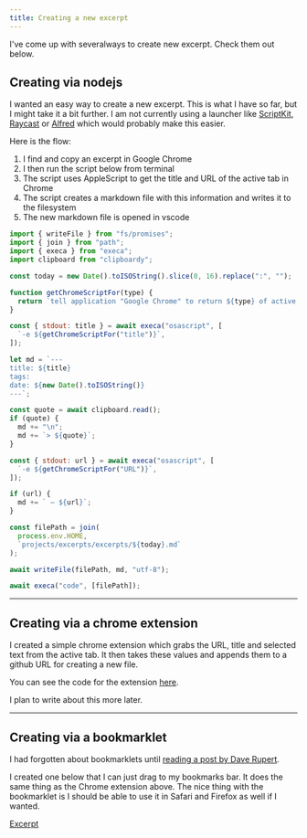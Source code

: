 ```yaml
---
title: Creating a new excerpt
---
```


I've come up with severalways to create new excerpt. Check them out below.

## Creating via nodejs

I wanted an easy way to create a new excerpt. This is what I have so far, but I might take it a bit further. I am not currently using a launcher like [ScriptKit](https://www.scriptkit.com/), [Raycast](https://www.raycast.com/) or [Alfred](https://www.alfredapp.com/) which would probably make this easier.

Here is the flow:

1. I find and copy an excerpt in Google Chrome
1. I then run the script below from terminal
1. The script uses AppleScript to get the title and URL of the active tab in Chrome
1. The script creates a markdown file with this information and writes it to the filesystem
1. The new markdown file is opened in vscode

```js
import { writeFile } from "fs/promises";
import { join } from "path";
import { execa } from "execa";
import clipboard from "clipboardy";

const today = new Date().toISOString().slice(0, 16).replace(":", "");

function getChromeScriptFor(type) {
  return `tell application "Google Chrome" to return ${type} of active tab of front window`;
}

const { stdout: title } = await execa("osascript", [
  `-e ${getChromeScriptFor("title")}`,
]);

let md = `---
title: ${title}
tags:
date: ${new Date().toISOString()}
---`;

const quote = await clipboard.read();
if (quote) {
  md += "\n";
  md += `> ${quote}`;
}

const { stdout: url } = await execa("osascript", [
  `-e ${getChromeScriptFor("URL")}`,
]);

if (url) {
  md += ` — ${url}`;
}

const filePath = join(
  process.env.HOME,
  `projects/excerpts/excerpts/${today}.md`
);

await writeFile(filePath, md, "utf-8");

await execa("code", [filePath]);
```

<hr />

## Creating via a chrome extension

I created a simple chrome extension which grabs the URL, title and selected text from the active tab. It then takes these values and appends them to a github URL for creating a new file.

You can see the code for the extension [here](https://github.com/beckelmw/excerpts/tree/main/chrome-extension).

I plan to write about this more later.

<hr />

## Creating via a bookmarklet

I had forgotten about bookmarklets until [reading a post by Dave Rupert](https://daverupert.com/2023/10/read-later-in-feedbin/).

I created one below that I can just drag to my bookmarks bar. It does the same thing as the Chrome extension above. The nice thing with the bookmarklet is I should be able to use it in Safari and Firefox as well if I wanted.

<a href='javascript: (() => {let{href:e}=document.location,t=document.title,l=new Date().toISOString().slice(0,16).replace(":",""),n=`---\ntitle: ${t}\ntags:\ndate: ${new Date().toISOString()}\n---`,i=document.getSelection();i&&(n+="\n",n+=`> ${i}`),e&&(n+=` — ${e}`);let c=`https://github.com/beckelmw/excerpts/new/main/excerpts?filename=${l}.md&value=${encodeURIComponent(n)}`; window.open(c, "_blank"); })()'>Excerpt</a>
